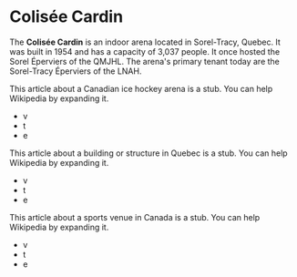 # Colisée Cardin

The **Colisée Cardin**  is an indoor arena located in Sorel-Tracy, Quebec. It was built in 1954 and has a capacity of 3,037 people. It once hosted the Sorel Éperviers of the QMJHL. The arena's primary tenant today are the Sorel-Tracy Éperviers of the LNAH.



This article about a Canadian ice hockey arena is a stub. You can help Wikipedia by expanding it.
 - v
 - t
 - e

This article about a building or structure in Quebec is a stub. You can help Wikipedia by expanding it.
 - v
 - t
 - e

This article about a sports venue in Canada is a stub. You can help Wikipedia by expanding it.
 - v
 - t
 - e

